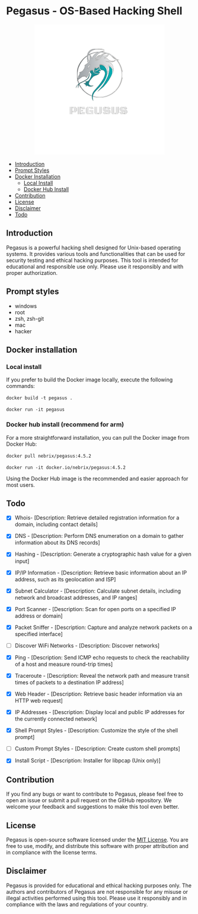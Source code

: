 # Pegasus - OS-Based Hacking Shell

<p align="center">
    <img src="images/pegasus.png" alt="pegasus logo">
</p>

<!-- TOC -->
- [Introduction](#introduction)
- [Prompt Styles](#prompt-styles)
- [Docker Installation](#docker-installation)
    - [Local Install](#local-install)
    - [Docker Hub Install](#docker-hub-install)
- [Contribution](#contribution)
- [License](#license)
- [Disclaimer](#disclaimer)
- [Todo](#todo)
<!-- TOC -->

## Introduction

Pegasus is a powerful hacking shell designed for Unix-based operating systems. It provides various tools and functionalities that can be used for security testing and ethical hacking purposes. This tool is intended for educational and responsible use only. Please use it responsibly and with proper authorization.

## Prompt styles

- windows
- root
- zsh, zsh-git
- mac
- hacker

## Docker installation

### Local install
If you prefer to build the Docker image locally, execute the following commands:

`docker build -t pegasus .`

`docker run -it pegasus`

### Docker hub install (recommend for arm)
For a more straightforward installation, you can pull the Docker image from Docker Hub:

`docker pull nebrix/pegasus:4.5.2`

`docker run -it docker.io/nebrix/pegasus:4.5.2`

Using the Docker Hub image is the recommended and easier approach for most users.

## Todo

- [X] Whois- [Description: Retrieve detailed registration information for a domain, including contact details]
- [X] DNS - [Description: Perform DNS enumeration on a domain to gather information about its DNS records]
- [X] Hashing - [Description: Generate a cryptographic hash value for a given input]
- [X] IP/IP Information - [Description: Retrieve basic information about an IP address, such as its geolocation and ISP]
- [X] Subnet Calculator - [Description: Calculate subnet details, including network and broadcast addresses, and IP ranges]

- [X] Port Scanner - [Description: Scan for open ports on a specified IP address or domain]
- [X] Packet Sniffer - [Description: Capture and analyze network packets on a specified interface]
- [ ] Discover WiFi Networks - [Description: Discover networks]

- [X] Ping - [Description: Send ICMP echo requests to check the reachability of a host and measure round-trip times]
- [X] Traceroute - [Description: Reveal the network path and measure transit times of packets to a destination IP address]
- [X] Web Header - [Description: Retrieve basic header information via an HTTP web request]
- [X] IP Addresses - [Description: Display local and public IP addresses for the currently connected network]

- [X] Shell Prompt Styles - [Description: Customize the style of the shell prompt]
- [ ] Custom Prompt Styles - [Description: Create custom shell prompts]

- [X] Install Script - [Description: Installer for libpcap (Unix only)]

## Contribution

If you find any bugs or want to contribute to Pegasus, please feel free to open an issue or submit a pull request on the GitHub repository. We welcome your feedback and suggestions to make this tool even better.

## License

Pegasus is open-source software licensed under the [MIT License](https://github.com/Nebrix/Pegasus/blob/main/COPYING). You are free to use, modify, and distribute this software with proper attribution and in compliance with the license terms.

## Disclaimer

Pegasus is provided for educational and ethical hacking purposes only. The authors and contributors of Pegasus are not responsible for any misuse or illegal activities performed using this tool. Please use it responsibly and in compliance with the laws and regulations of your country.

